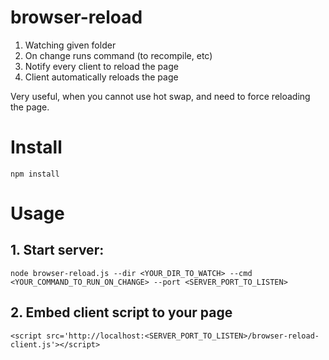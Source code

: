 # browser-reload
1. Watching given folder
2. On change runs command (to recompile, etc)
3. Notify every client to reload the page
4. Client automatically reloads the page

Very useful, when you cannot use hot swap, and need to force reloading the page.

# Install
```npm install```

# Usage
## 1. Start server:
```node browser-reload.js --dir <YOUR_DIR_TO_WATCH> --cmd <YOUR_COMMAND_TO_RUN_ON_CHANGE> --port <SERVER_PORT_TO_LISTEN>```

## 2. Embed client script to your page
```<script src='http://localhost:<SERVER_PORT_TO_LISTEN>/browser-reload-client.js'></script>```

